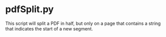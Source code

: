 # pdfSplit.py
This script will split a PDF in half, but only on a page that contains a string that indicates the start of a new segment.
